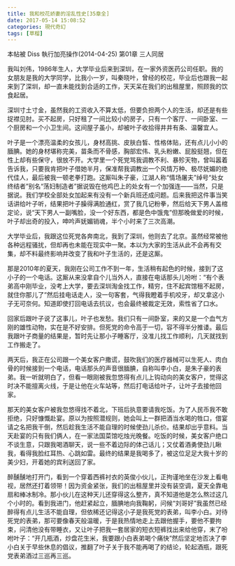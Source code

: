 ```yaml
---
title: 我和校花娇妻的淫乱性史[35章全]
date: 2017-05-14 15:08:52
categories: 現代奇幻
tags: [草榴]
---
```

本帖被 Diss 執行加亮操作(2014-04-25)
第01章 三人同居

我叫刘伟，1986年生人，大学毕业后来到深圳，在一家外资医药公司任职。我的女朋友是我的大学同学，比我小一岁，叫秦晓叶，曾经的校花，毕业后也跟我一起来到了深圳，却一直未能找到合适的工作，天天呆在我们的出租屋里，照顾我的饮食起居。

深圳寸土寸金，虽然我的工资收入不算太低，但要负担两个人的生活，却还是有些捉襟见肘。买不起房，只好租了一间比较小的房子，只有一个客厅、一间卧室、一个厨房和一个小卫生间。这间屋子虽小，却被叶子收拾得井井有条、温馨宜人。

叶子是一个漂亮温柔的女孩儿，身材高挑、皮肤白皙、性格体贴，还有点儿小小的腼腆。她的身材堪称完美，苗条而不骨感，胸部宏伟、乳头粉嫩、屁股挺翘，但在性上却有些保守，很放不开。大学里一个死党骂我调教不利、暴殄天物，曾叫嚣着告诉我，只要我肯把叶子借她半月，保准帮我调教出一个风情万种、极尽妩媚的绝代佳人，最后被我一顿老拳打跑。这厮叫朱子豪，江湖人称“情场屠夫”绰号“处女终结者”别名“荡妇制造者”据说毁在他鸡巴上的处女有一个加强连——当然，只是据说。我们学校全部处女加起来有没有一个新兵班还成问题。后来我把这件事当笑话讲给叶子听，结果把叶子臊得满脸通红，赏了我几记粉拳，然后给天下男人盖棺定论，说“天下男人一副嘴脸，没一个好东西，都是色中饿鬼”但那晚做爱的时候，叶子却出奇的投入，呻吟声妩媚销魂，半个小时来了三次高潮。

大学毕业后，我跟这位死党各奔南北，我到了深圳，他则去了北京。虽然经常被他各种远程骚扰，但却再也未能在现实中一聚。本以为大家的生活从此不会再有交集，却不料最终影响并改变了我和叶子生活的，还是这厮。

那是2010年的夏天，我刚在公司工作不到一年，生活稍有起色的时候，接到了这小子的一个电话。这厮从来没拿自个儿当外人，直接在电话那头儿吩咐：“有个表弟高中刚毕业，没考上大学，要去深圳淘金找工作，精穷，住不起宾馆租不起房，就住你那儿了”然后挂电话走人，没一句客套，气得我瞪着手机咬牙，却又拿这小子无可奈何。知道即使打回电话去抗议，也会最终被裁定无效，索性省了口水。

回家后跟叶子说了这事儿，叶子也发愁。我们只有一间卧室，来的又是一个血气方刚的雄性动物，实在是不好安排。但死党的命令高于一切，容不得半分推诿。最后我跟叶子商量的结果是，暂时先让那小子睡客厅，没准儿找工作顺利，几天就找到工作搬走了。

两天后，我正在公司跟一个美女客户撒谎，鼓吹我们的医疗器械可以生死人、肉白骨的时候接到一个电话，电话那头的声音很腼腆，自称叫李小白，是朱子豪的表弟。我一听就明白了，但看一眼刚被我忽悠得有点儿上钩动向的美女客户，觉得这时决不能擅离火线，于是让他在火车站等，然后打电话给叶子，让叶子去接他回家。

那天的美女客户被我忽悠得找不着北，下班后执意要请我吃饭。为了人民币我不敢拒绝，只好慷慨赴宴。原以为按照潜规则，她会叫上一群把酒当水喝的牲口，借宴请之名把我干倒，然后趁我生活不能自理的时候使劲儿杀价。结果却出乎意料。当天赴宴的只有我们俩人，在一家法国菜馆吃烛光晚餐。吃饭的时候，美女客户绝口不谈生意，只跟我喝酒聊天，说一些不着边际的体己话儿；又仗着酒勇使劲儿瞅我，看得我脸红耳热、心跳如雷。最终的结果是我喝多了，被这位足足大我十岁的美少妇，开着她的宾利送回了家。

醉醺醺地打开门，看到一个穿着西裤衬衣的英俊小伙儿，正拘谨地坐在沙发上看电视，居然还打着领带！因为资金紧张，我们的出租屋里并没有装空调，夏天全靠电扇和棒冰制冷。那小伙儿在这种天儿还穿得这么整齐，真不知道他是怎么熬过这几个小时的。看到我进门，他赶紧起立，腼腆地向我鞠躬，问候“刘哥好”我虽然已经醉得有点儿生活不能自理，但依稀还记得这小子是我死党的表弟，叫李小白。对待死党的表弟，那可要像春天般温暖，于是我热情地走上去跟他握手，要他不要拘束，问清他没有带睡衣，又让叶子把我一套居家的短衣短裤找出来给他穿，末了吩咐叶子：“开几瓶酒，炒盘花生米，我要跟小白表弟喝个痛快”然后坚定地否决了李小白关于早些休息的倡议，推翻了叶子关于我不能再喝了的结论，轮起酒瓶，跟死党表弟酒过三巡再三巡。